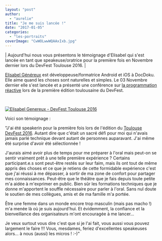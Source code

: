 ```yaml
---
layout: "post"
author: 
  - "aurelie"
title: "Je me suis lancée !"
date: "2017-01-05"
categories: 
  - "les-portraits"
coverImage: "CwWOLwwWQAAxIxb.jpg"
---
```


| Aujourd'hui nous vous présentons le témoignage d'Elisabel qui s'est lancée en tant que speakeuse/oratrice pour la première fois en Novembre dernier lors du DevFest Toulouse 2016. |

[Elisabel Généreux](https://twitter.com/eli_bean) est développeuse/formatrice Android et iOS à DocDoku. Elle aime quand les choses sont naturelles et simples. Le 03 Novembre dernier elle s'est lancée et a présenté une conférence sur [la programmation réactive](https://github.com/elisabelgenereux/RxJava_DevFest2016) lors de la première édition toulousaine du DevFest.

 

[![Elisabel Genereux - DevFest Toulouse 2016](/assets/2017/01/2017-01-05-speakeuse-je-me-suis-lancee/CwWOLwwWQAAxIxb-300x169.jpg)](http://www.duchess-france.org/wp-content/uploads/2017/01/CwWOLwwWQAAxIxb.jpg)

Voici son témoignage :

"J'ai été speakerin pour la première fois lors de l'édition du [Toulouse DevFest 2016](https://devfesttoulouse.fr/). Autant dire que c'était un sacré défi pour moi qui n'avais jamais parlé technique devant autant de personnes auparavant. J'ai même été surprise d'avoir été sélectionnée !

J'aurais aimé avoir plus de temps pour me préparer à l'oral mais peut-on se sentir vraiment prêt à une telle première expérience ? Certains participant.e.s sont peut-être restés sur leur faim, mais ils ont tout de même appris des choses et ce que je retiens de cette formidable expérience c'est que j'ai réussi à me dépasser, à sortir de ma zone de confort pour partager mes connaissances. Peut-être que le théâtre que je fais depuis toute petite m'a aidée à m'exprimer en public. Bien sûr les formations techniques que je donne m'apportent le souffle nécessaire pour parler à l'oral. Sans nul doute le soutien de mes collègues, amis et de ma famille m'a portée.

Être une femme dans un monde encore trop masculin (mais pas macho !) m'a menée là où je suis aujourd'hui. Et évidemment, la confiance et la bienveillance des organisateurs m'ont encouragée à me lancer...

Je veux surtout vous dire c'est que si je l'ai fait, vous aussi vous pouvez largement le faire !!! Vous, mesdames, feriez d'excellentes speakeuses alors... à nous (aussi) les micros ! :-)"

